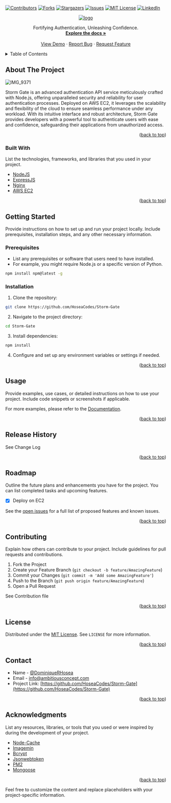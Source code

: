 
[![Contributors][contributors-shield]][contributors-url]
[![Forks][forks-shield]][forks-url]
[![Stargazers][stars-shield]][stars-url]
[![Issues][issues-shield]][issues-url]
[![MIT License][license-shield]][license-url]
[![LinkedIn][linkedin-shield]][linkedin-url]

<div align="center">
  <a href="https://github.com/your_username/repo_name">
    
  <img alt="logo" src="https://github.com/HoseaCodes/Storm-Gate/assets/66652422/7c8321b5-c732-4099-b1d5-e7e49a40a1b6">

  </a>
  <br />
  <p align="center">
    Fortifying Authentication, Unleashing Confidence.
    <br />
    <a href="https://github.com/your_username/repo_name"><strong>Explore the docs »</strong></a>
    <br />
    <br />
    <a href="https://github.com/your_username/repo_name">View Demo</a>
    ·
    <a href="https://github.com/your_username/repo_name/issues">Report Bug</a>
    ·
    <a href="https://github.com/your_username/repo_name/issues">Request Feature</a>
  </p>
</div>

<!-- TABLE OF CONTENTS -->
<details>
  <summary>Table of Contents</summary>
  <ol>
    <li><a href="#about-the-project">About The Project</a></li>
    <li><a href="#built-with">Built With</a></li>
    <li><a href="#getting-started">Getting Started</a></li>
    <li><a href="#usage">Usage</a></li>
    <li><a href="#release-history">Release History</a></li>
    <li><a href="#roadmap">Roadmap</a></li>
    <li><a href="#contributing">Contributing</a></li>
    <li><a href="#license">License</a></li>
    <li><a href="#contact">Contact</a></li>
  </ol>
</details>

<!-- ABOUT THE PROJECT -->
## About The Project

![IMG_9371](https://github.com/HoseaCodes/Storm-Gate/assets/66652422/bde9f6a2-e64a-4994-b278-5634eba75c2a)


Storm Gate is an advanced authentication API service meticulously crafted with Node.js, offering unparalleled security and reliability for user authentication processes. Deployed on AWS EC2, it leverages the scalability and flexibility of the cloud to ensure seamless performance under any workload. With its intuitive interface and robust architecture, Storm Gate provides developers with a powerful tool to authenticate users with ease and confidence, safeguarding their applications from unauthorized access.

<p align="right">(<a href="#top">back to top</a>)</p>

### Built With

List the technologies, frameworks, and libraries that you used in your project.

- [NodeJS](https://nodejs.org/en)
- [ExpressJS](https://expressjs.com/)
- [Nginx](https://www.nginx.com/)
- [AWS EC2](https://aws.amazon.com/ec2/)

<p align="right">(<a href="#top">back to top</a>)</p>

<!-- GETTING STARTED -->
## Getting Started

Provide instructions on how to set up and run your project locally. Include prerequisites, installation steps, and any other necessary information.

### Prerequisites

- List any prerequisites or software that users need to have installed.
- For example, you might require Node.js or a specific version of Python.

```sh
npm install npm@latest -g
```

### Installation

1. Clone the repository:

```sh
git clone https://github.com/HoseaCodes/Storm-Gate
```

2. Navigate to the project directory:

```sh
cd Storm-Gate
```

3. Install dependencies:

```sh
npm install
```

4. Configure and set up any environment variables or settings if needed.

<p align="right">(<a href="#top">back to top</a>)</p>

<!-- USAGE -->
## Usage

Provide examples, use cases, or detailed instructions on how to use your project. Include code snippets or screenshots if applicable.

For more examples, please refer to the [Documentation](https://example.com).

<p align="right">(<a href="#top">back to top</a>)</p>

<!-- RELEASE -->
## Release History

See Change Log

<p align="right">(<a href="#top">back to top</a>)</p>

<!-- ROADMAP -->
## Roadmap

Outline the future plans and enhancements you have for the project. You can list completed tasks and upcoming features.

- [x] Deploy on EC2
<!-- - [x] Feature 2 -->
<!-- - [ ] Feature 3 -->
<!-- - [ ] Feature 4
  - [ ] Sub Feature 1
  - [ ] Sub Feature 2 -->

See the [open issues](https://github.com/your_username/Storm-Gate/issues) for a full list of proposed features and known issues.

<p align="right">(<a href="#top">back to top</a>)</p>

<!-- CONTRIBUTING -->
## Contributing

Explain how others can contribute to your project. Include guidelines for pull requests and contributions.

1. Fork the Project
2. Create your Feature Branch (`git checkout -b feature/AmazingFeature`)
3. Commit your Changes (`git commit -m 'Add some AmazingFeature'`)
4. Push to the Branch (`git push origin feature/AmazingFeature`)
5. Open a Pull Request

See Contribution file

<p align="right">(<a href="#top">back to top</a>)</p>

<!-- LICENSE -->
## License

Distributed under the [MIT License](LICENSE). See `LICENSE` for more information.

<p align="right">(<a href="#top">back to top</a>)</p>

<!-- CONTACT -->
## Contact

- Name - [@DominiqueRHosea](https://twitter.com/DominiqueRHosea)
- Email - info@ambitiousconcept.com
- Project Link: [https://github.com/HoseaCodes/Storm-Gate](https://github.com/HoseaCodes/Storm-Gate)

<p align="right">(<a href="#top">back to top</a>)</p>

<!-- ACKNOWLEDGMENTS -->
## Acknowledgments

List any resources, libraries, or tools that you used or were inspired by during the development of your project.

* [Node-Cache](https://www.npmjs.com/package/node-cache)
* [Imagemin](https://www.npmjs.com/package/imagemin)
* [Bcrypt](https://www.npmjs.com/package/bcrypt)
* [Jsonwebtoken](https://jwt.io/)
* [PM2](https://pm2.keymetrics.io/)
* [Mongoose](https://mongoosejs.com/)

<p align="right">(<a href="#top">back to top</a>)</p>


Feel free to customize the content and replace placeholders with your project-specific information.


<!-- MARKDOWN LINKS & IMAGES -->
<!-- https://www.markdownguide.org/basic-syntax/#reference-style-links -->
[contributors-shield]: https://img.shields.io/github/contributors/othneildrew/Best-README-Template.svg?style=for-the-badge
[contributors-url]: https://github.com/othneildrew/Best-README-Template/graphs/contributors
[forks-shield]: https://img.shields.io/github/forks/othneildrew/Best-README-Template.svg?style=for-the-badge
[forks-url]: https://github.com/othneildrew/Best-README-Template/network/members
[stars-shield]: https://img.shields.io/github/stars/othneildrew/Best-README-Template.svg?style=for-the-badge
[stars-url]: https://github.com/othneildrew/Best-README-Template/stargazers
[issues-shield]: https://img.shields.io/github/issues/othneildrew/Best-README-Template.svg?style=for-the-badge
[issues-url]: https://github.com/othneildrew/Best-README-Template/issues
[license-shield]: https://img.shields.io/github/license/othneildrew/Best-README-Template.svg?style=for-the-badge
[license-url]: https://github.com/othneildrew/Best-README-Template/blob/master/LICENSE.txt
[linkedin-shield]: https://img.shields.io/badge/-LinkedIn-black.svg?style=for-the-badge&logo=linkedin&colorB=555
[linkedin-url]: https://linkedin.com/in/othneildrew
[product-screenshot]: images/screenshot.png
